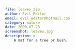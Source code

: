```yaml
---
file: leaves.zip
author: Evil_Editor
email: evil_editor@hotmail.com
category: nature
date: 2000-07-28
screenshot: leaves.jpg
description: >
    A mat for a tree or bush.
---
```

